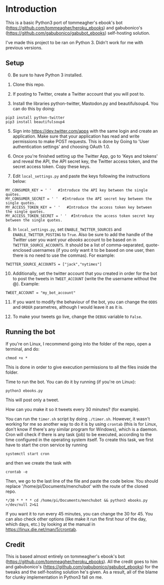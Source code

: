 # Introduction

This is a basic Python3 port of tommeagher's ebook's bot (https://github.com/tommeagher/heroku_ebooks) and gabubonico's (https://github.com/gabubonico/gabubot_ebooks) self-hosting solution. 

I've made this project to be ran on Python 3. Didn't work for me with previous versions.

## Setup
0. Be sure to have Python 3 installed.

1. Clone this repo.

2. If posting to Twitter, create a Twitter account that you will post to.

3. Install the libraries python-twitter, Mastodon.py and beautifulsoup4. You can do this by doing:
```
pip3 install python-twitter
pip3 install beautifulsoup4
```
5. Sign into https://dev.twitter.com/apps with the same login and create an application. Make sure that your application has read and write permissions to make POST requests. This is done by Going to 'User authentication settings' and choosing OAuth 1.0.

6. Once you're finished setting up the Twitter App, go to 'Keys and tokens' and reveal the API, the API secret key, the Twitter access token, and the secret access token. Copy these keys.

7. Edit `local_settings.py` and paste the keys following the instructions below:
```
MY_CONSUMER_KEY = ' '   #Introduce the API key between the single quotes.
MY_CONSUMER_SECRET = ' '  #Introduce the API secret key between the single quotes.
MY_ACCESS_TOKEN_KEY = ' '   #Introduce the access token key between the single quotes.
MY_ACCESS_TOKEN_SECRET = ' '  #Introduce the access token secret key between the single quotes.
```

8. In `local_settings.py`, set `ENABLE_TWITTER_SOURCES` and `ENABLE_TWITTER_POSTING` to `True`. Also be sure to add the handle of the Twitter user you want your _ebooks_ account to be based on in `TWITTER_SOURCE_ACCOUNTS`. It should be a list of comma-separated, quote-enclosed usernames (if you only want it to be based on one user, then there is no need to use the commas). For example:
```
TWITTER_SOURCE_ACCOUNTS = ["jack","nytimes"]      
```

10. Additionally, set the twitter account that you created in order for the bot to post the tweets in `TWEET_ACCOUNT` (write the the username without the @). Example:
```
TWEET_ACCOUNT = "my_bot_account"
```

11. If you want to modify the behaviour of the bot, you can change the `ODDS` and `ORDER` parametres, although I would leave it as it is.

12. To make your tweets go live, change the `DEBUG` variable to `False`.

## Running the bot
If you're on Linux, I recommend going into the folder of the repo, open a terminal, and do:
```
chmod +x *
```
This is done in order to give execution permissions to all the files inside the folder.

Time to run the bot. You can do it by running (if you're on Linux):
```
python3 ebooks.py
```
This will post only a tweet. 

How can you make it so it tweets every 30 minutes? (for example).

You can run the `timer.sh` script by doing `./timer.sh`. However, it wasn't working for me so another way to do it is by using `crontab` (this is for Linux, don't know if there's any similar program for Windows), which is a daemon. Cron will check if there is any task (job) to be executed, according to the time configured in the operating system itself. To create this task, we first have to start the cron service by running
```
systemctl start cron
```
and then we create the task with
```
crontab -e
```
Then, we go to the last line of the file and paste the code below. You should replace '/home/pi/Documents/menchubot' with the route of the cloned repo.
```
*/30 * * * * cd /home/pi/Documents/menchubot && python3 ebooks.py  >/dev/null 2>&1
```

If you want it to run every 45 minutes, you can change the 30 for 45. You can also check other options (like make it run the first hour of the day, which days, etc.) by looking at the manual in https://linux.die.net/man/5/crontab.

## Credit
This is based almost entirely on tommeagher's ebook's bot (https://github.com/tommeagher/heroku_ebooks). All the credit goes to him and gabubonico's (https://github.com/gabubonico/gabubot_ebooks) for the tweaks and the self-hosting solution he's given. As a result, all of the blame for clunky implementation in Python3 fall on me.
